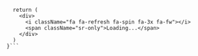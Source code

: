 ```const RenderLoading = ( props ) => {
  return (
    <div>
      <i className="fa fa-refresh fa-spin fa-3x fa-fw"></i>
      <span className="sr-only">Loading...</span>
    </div>
  )
}```
